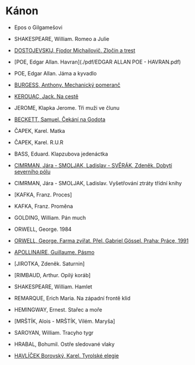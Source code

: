 # Kánon
- Epos o Gilgamešovi
- SHAKESPEARE, William. Romeo a Julie

- [DOSTOJEVSKIJ, Fjodor Michailovič. Zločin a trest](./pdf/zlocin_a_trest.pdf)
- [POE, Edgar Allan. Havran](./pdf/EDGAR ALLAN POE - HAVRAN.pdf)
- POE, Edgar Allan. Jáma a kyvadlo

- [BURGESS, Anthony. Mechanický pomeranč](./pdf/MECHAPOM.pdf)
- [KEROUAC, Jack. Na cestě](./pdf/Jack_Kerouac_Na_ceste.pdf)
- JEROME, Klapka Jerome. Tři muži ve člunu
- [BECKETT, Samuel. Čekání na Godota](./src/odt)


- ČAPEK, Karel. Matka
- ČAPEK, Karel. R.U.R
- BASS, Eduard. Klapzubova jedenáctka
- [CIMRMAN, Jára - SMOLJAK, Ladislav - SVĚRÁK, Zdeněk. Dobytí severního pólu](./pdf/dobyti_severniho_polu.pdf)
- CIMRMAN, Jára - SMOLJAK, Ladislav. Vyšetřování ztráty třídní knihy

- [KAFKA, Franz. Proces]
- KAFKA, Franz. Proměna
- GOLDING, William. Pán much
- ORWELL, George. 1984
- [ORWELL, George. Farma zvířat. Přel. Gabriel Gössel. Praha: Práce, 1991](./pdf/farma_zvirat.pdf)
- [APOLLINAIRE, Guillaume. Pásmo](./pdf/Pásmo.pdf)
- [JIROTKA, Zdeněk. Saturnin]
- [RIMBAUD, Arthur. Opilý koráb]
- SHAKESPEARE, William. Hamlet
- REMARQUE, Erich Maria. Na západní frontě klid
- HEMINGWAY, Ernest. Stařec a moře
- [MRŠTÍK, Alois - MRŠTÍK, Vilém. Maryša]
- SAROYAN, William. Tracyho tygr
- HRABAL, Bohumil. Ostře sledované vlaky
- [HAVLÍČEK Borovský, Karel. Tyrolské elegie](./pdf/tyrolske_elegie.pdf)




